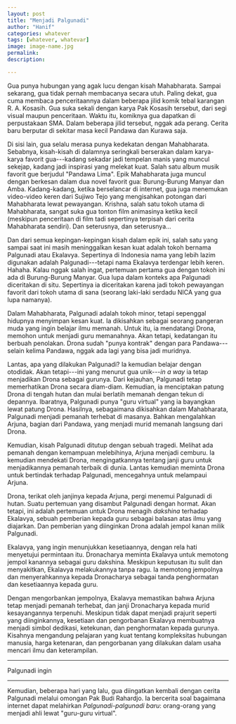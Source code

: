 ```yaml
---
layout: post
title: "Menjadi Palgunadi"
author: "Hanif" 
categories: whatever
tags: [whatever, whatevar]
image: image-name.jpg
permalink: 
description:

---
```


Gua punya hubungan yang agak lucu dengan kisah Mahabharata. Sampai sekarang, gua tidak pernah membacanya secara utuh. Paling dekat, gua cuma membaca penceritaannya dalam beberapa jilid komik tebal karangan R. A. Kosasih. Gua suka sekali dengan karya Pak Kosasih tersebut, dari segi visual maupun penceritaan. Waktu itu, komiknya gua dapatkan di perpustakaan SMA. Dalam beberapa jilid tersebut, nggak ada perang. Cerita baru berputar di sekitar masa kecil Pandawa dan Kurawa saja. 

Di sisi lain, gua selalu merasa punya kedekatan dengan Mahabharata. Sebabnya, kisah-kisah di dalamnya seringkali berserakan dalam karya-karya favorit gua---kadang sekadar jadi tempelan manis yang muncul sekejap, kadang jadi inspirasi yang melekat kuat. Salah satu album musik favorit gue berjudul "Pandawa Lima". Epik Mahabharata juga muncul dengan berkesan dalam dua novel favorit gua: Burung-Burung Manyar dan Amba. Kadang-kadang, ketika berselancar di internet, gua juga menemukan video-video keren dari Sujiwo Tejo yang mengisahkan potongan dari Mahabharata lewat pewayangan. Krishna, salah satu tokoh utama di Mahabharata, sangat suka gua tonton film animasinya ketika kecil (meskipun penceritaan di film tadi sepertinya terpisah dari cerita Mahabharata sendiri). Dan seterusnya, dan seterusnya...

Dan dari semua kepingan-kepingan kisah dalam epik ini, salah satu yang sampai saat ini masih meninggalkan kesan kuat adalah tokoh bernama Palgunadi atau Ekalavya. Sepertinya di Indonesia nama yang lebih lazim digunakan adalah Palgunadi---tetapi nama Ekalavya terdengar lebih keren. Hahaha. Kalau nggak salah ingat, pertemuan pertama gua dengan tokoh ini ada di Burung-Burung Manyar. Gua lupa dalam konteks apa Palgunadi diceritakan di situ. Sepertinya ia diceritakan karena jadi tokoh pewayangan favorit dari tokoh utama di sana (seorang laki-laki serdadu NICA yang gua lupa namanya). 

Dalam Mahabharata, Palgunadi adalah tokoh minor, tetapi sepenggal hidupnya menyimpan kesan kuat. Ia dikisahkan sebagai seorang pangeran muda yang ingin belajar ilmu memanah. Untuk itu, ia mendatangi Drona, memohon untuk menjadi guru memanahnya. Akan tetapi, kedatangan itu berbuah penolakan. Drona sudah "punya kontrak" dengan para Pandawa---selain kelima Pandawa, nggak ada lagi yang bisa jadi muridnya. 

Lantas, apa yang dilakukan Palgunadi? Ia kemudian belajar dengan otodidak. Akan tetapi---ini yang menurut gua unik---*in a way* ia tetap menjadikan Drona sebagai gurunya. Dari kejauhan, Palgunadi tetap memerhatikan Drona secara diam-diam. Kemudian, ia menciptakan patung Drona di tengah hutan dan mulai berlatih memanah dengan tekun di depannya. Ibaratnya, Palgunadi punya "guru virtual" yang ia bayangkan lewat patung Drona. Hasilnya, sebagaimana dikisahkan dalam Mahabharata, Palgunadi menjadi pemanah terhebat di masanya. Bahkan mengalahkan Arjuna, bagian dari Pandawa, yang menjadi murid memanah langsung dari Drona. 

Kemudian, kisah Palgunadi ditutup dengan sebuah tragedi. Melihat ada pemanah dengan kemampuan melebihinya, Arjuna menjadi cemburu. Ia kemudian mendekati Drona, mengingatkannya tentang janji guru untuk menjadikannya pemanah terbaik di dunia. Lantas kemudian meminta Drona untuk bertindak terhadap Palgunadi, mencegahnya untuk melampaui Arjuna. 

Drona, terikat oleh janjinya kepada Arjuna, pergi menemui Palgunadi di hutan. Suatu pertemuan yang disambut Palgunadi dengan hormat. Akan tetapi, ini adalah pertemuan untuk Drona menagih *dakshina* terhadap Ekalavya, sebuah pemberian kepada guru sebagai balasan atas ilmu yang diajarkan. Dan pemberian yang diinginkan Drona adalah jempol kanan milik Palgunadi. 

Ekalavya, yang ingin menunjukkan kesetiaannya, dengan rela hati menyetujui permintaan itu. Dronacharya meminta Ekalavya untuk memotong jempol kanannya sebagai guru dakshina. Meskipun keputusan itu sulit dan menyakitkan, Ekalavya melakukannya tanpa ragu. Ia memotong jempolnya dan menyerahkannya kepada Dronacharya sebagai tanda penghormatan dan kesetiaannya kepada guru.

Dengan mengorbankan jempolnya, Ekalavya memastikan bahwa Arjuna tetap menjadi pemanah terhebat, dan janji Dronacharya kepada murid kesayangannya terpenuhi. Meskipun tidak dapat menjadi prajurit seperti yang diinginkannya, kesetiaan dan pengorbanan Ekalavya membuatnya menjadi simbol dedikasi, ketekunan, dan penghormatan kepada gurunya. Kisahnya mengandung pelajaran yang kuat tentang kompleksitas hubungan manusia, harga ketenaran, dan pengorbanan yang dilakukan dalam usaha mencari ilmu dan keterampilan.

***

Palgunadi ingin 

***

Kemudian, beberapa hari yang lalu, gua diingatkan kembali dengan cerita Palgunadi melalui omongan Pak Budi Rahardjo. Ia bercerita soal bagaimana internet dapat melahirkan *Palgunadi-palgunadi baru*: orang-orang yang menjadi ahli lewat "guru-guru virtual".







